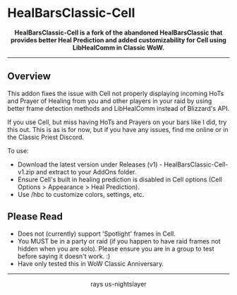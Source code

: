 # HealBarsClassic-Cell

<div align="center">

**HealBarsClassic-Cell is a fork of the abandoned HealBarsClassic that provides better Heal Prediction and added customizability for Cell using LibHealComm in Classic WoW.**

</div>

---

## Overview

This addon fixes the issue with Cell not properly displaying incoming HoTs and Prayer of Healing from you and other players in your raid by using better frame detection methods and LibHealComm instead of Blizzard's API. 

If you use Cell, but miss having HoTs and Prayers on your bars like I did, try this out. This is as is for now, but if you have any issues, find me online or in the Classic Priest Discord.


To use:


- Download the latest version under Releases (v1) - HealBarsClassic-Cell-v1.zip and extract to your AddOns folder.
- Ensure Cell's built in healing prediction is disabled in Cell options (Cell Options > Appearance > Heal Prediction). 
- Use /hbc to customize colors, settings, etc.


## Please Read

- Does not (currently) support 'Spotlight' frames in Cell.
- You MUST be in a party or raid (if you happen to have raid frames not hidden when you are solo). Please ensure you are in a group to test before saying it doesn't work. :)
- Have only tested this in WoW Classic Anniversary.

---

<div align="center">

rays
us-nightslayer

</div>